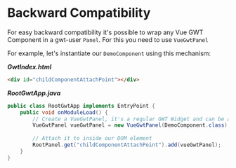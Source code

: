 # Backward Compatibility

For easy backward compatibility it's possible to wrap any Vue GWT Component in a gwt-user `Panel`.
For this you need to use `VueGwtPanel`

For example, let's instantiate our `DemoComponent` using this mechanism:
 
***GwtIndex.html***
 
```html
<div id="childComponentAttachPoint"></div>
```
 
***RootGwtApp.java***
 
```java
public class RootGwtApp implements EntryPoint {
    public void onModuleLoad() {
        // Create a VueGwtPanel, it's a regular GWT Widget and can be attached to any GWT Widget
        VueGwtPanel vueGwtPanel = new VueGwtPanel(DemoComponent.class);
        
        // Attach it to inside our DOM element
        RootPanel.get("childComponentAttachPoint").add(vueGwtPanel);
    }
}
```